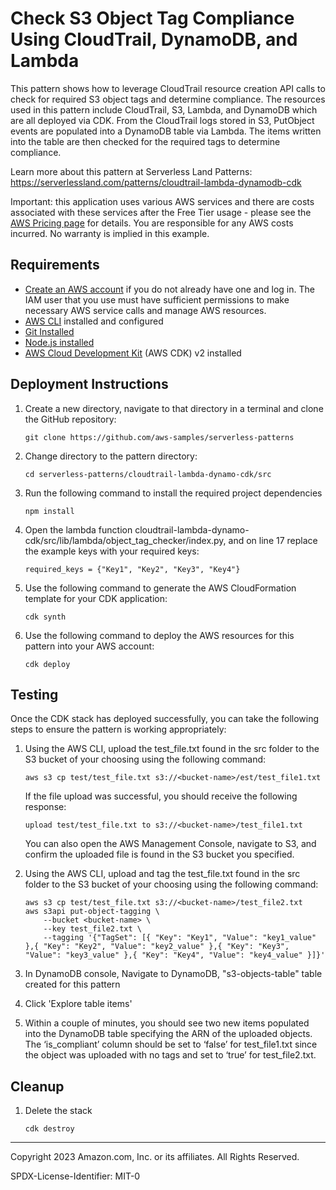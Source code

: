 # Check S3 Object Tag Compliance Using CloudTrail, DynamoDB, and Lambda

This pattern shows how to leverage CloudTrail resource creation API calls to check for required S3 object tags and determine compliance. The resources used in this pattern include CloudTrail, S3, Lambda, and DynamoDB which are all deployed via CDK. From the CloudTrail logs stored in S3, PutObject events are populated into a DynamoDB table via Lambda. The items written into the table are then checked for the required tags to determine compliance. 

Learn more about this pattern at Serverless Land Patterns: https://serverlessland.com/patterns/cloudtrail-lambda-dynamodb-cdk

Important: this application uses various AWS services and there are costs associated with these services after the Free Tier usage - please see the [AWS Pricing page](https://aws.amazon.com/pricing/) for details. You are responsible for any AWS costs incurred. No warranty is implied in this example.

## Requirements

* [Create an AWS account](https://portal.aws.amazon.com/gp/aws/developer/registration/index.html) if you do not already have one and log in. The IAM user that you use must have sufficient permissions to make necessary AWS service calls and manage AWS resources.
* [AWS CLI](https://docs.aws.amazon.com/cli/latest/userguide/install-cliv2.html) installed and configured
* [Git Installed](https://git-scm.com/book/en/v2/Getting-Started-Installing-Git)
* [Node.js installed](https://nodejs.org/en/download)
* [AWS Cloud Development Kit](https://docs.aws.amazon.com/cdk/v2/guide/getting_started.html) (AWS CDK) v2 installed

## Deployment Instructions

1. Create a new directory, navigate to that directory in a terminal and clone the GitHub repository:
    ``` 
    git clone https://github.com/aws-samples/serverless-patterns
    ```
1. Change directory to the pattern directory:
    ```
    cd serverless-patterns/cloudtrail-lambda-dynamo-cdk/src
    ```
1. Run the following command to install the required project dependencies
    ```
    npm install
    ```
1. Open the lambda function cloudtrail-lambda-dynamo-cdk/src/lib/lambda/object_tag_checker/index.py, and on line 17 replace the example keys with your required keys:
    ```
    required_keys = {"Key1", "Key2", "Key3", "Key4"}
    ```
1. Use the following command to generate the AWS CloudFormation template for your CDK application:
    ```
    cdk synth
    ```
1. Use the following command to deploy the AWS resources for this pattern into your AWS account:
    ```
    cdk deploy
    ```
## Testing

Once the CDK stack has deployed successfully, you can take the following steps to ensure the pattern is working appropriately:
1. Using the AWS CLI, upload the test_file.txt found in the src folder to the S3 bucket of your choosing using the following command:
    ```
    aws s3 cp test/test_file.txt s3://<bucket-name>/est/test_file1.txt
    ```
    If the file upload was successful, you should receive the following response:
    ```
    upload test/test_file.txt to s3://<bucket-name>/test_file1.txt
    ```
    You can also open the AWS Management Console, navigate to S3, and confirm the uploaded file is found in the S3 bucket you specified.

1. Using the AWS CLI, upload and tag the test_file.txt found in the src folder to the S3 bucket of your choosing using the following command:
   ```
   aws s3 cp test/test_file.txt s3://<bucket-name>/test_file2.txt
   aws s3api put-object-tagging \
       --bucket <bucket-name> \
       --key test_file2.txt \
       --tagging '{"TagSet": [{ "Key": "Key1", "Value": "key1_value" },{ "Key": "Key2", "Value": "key2_value" },{ "Key": "Key3", "Value": "key3_value" },{ "Key": "Key4", "Value": "key4_value" }]}'

   ```

1. In DynamoDB console, Navigate to DynamoDB, "s3-objects-table" table created for this pattern

1. Click 'Explore table items'

1. Within a couple of minutes, you should see two new items populated into the DynamoDB table specifying the ARN of the uploaded objects. The ‘is_compliant’ column should be set to ‘false’ for test_file1.txt since the object was uploaded with no tags and set to ‘true’ for test_file2.txt.

## Cleanup
 
1. Delete the stack
    ```
    cdk destroy
    ```
----
Copyright 2023 Amazon.com, Inc. or its affiliates. All Rights Reserved.

SPDX-License-Identifier: MIT-0